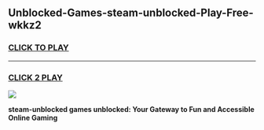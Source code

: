 
## Unblocked-Games-steam-unblocked-Play-Free-wkkz2
<h3>
<a href="https://premium76.site?title=steam-unblocked&ref=23A">CLICK TO PLAY</a></h3>
<hr>

<h3>
<a href="https://premium76.site?title=steam-unblocked&ref=23A">CLICK 2 PLAY</a>
  
</h3>

<a href="https://premium76.site?title=steam-unblocked&ref=23A"><img src="https://clearcache.store/games.png"></a>


**steam-unblocked games unblocked: Your Gateway to Fun and Accessible Online Gaming**
